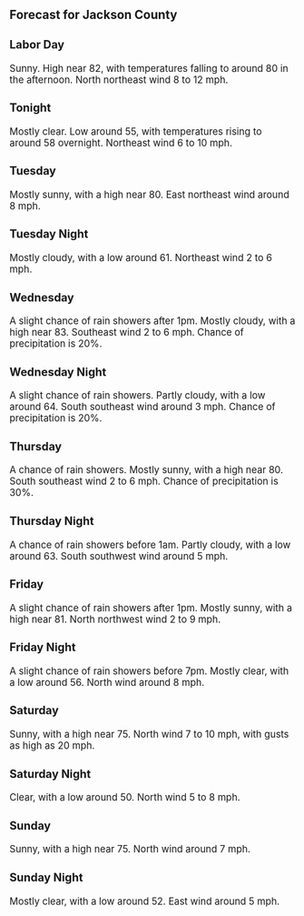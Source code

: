 <div>
   <h2>Forecast for Jackson County</h2>
   <p>
      <div style="font-size:120%">
         <h3>Labor Day</h3>Sunny. High near 82, with temperatures falling to around 80 in the afternoon. North northeast wind 8 to 12 mph.<br></div>
   </p>
   <p>
      <div style="font-size:120%">
         <h3>Tonight</h3>Mostly clear. Low around 55, with temperatures rising to around 58 overnight. Northeast wind 6 to 10 mph.<br></div>
   </p>
   <p>
      <div style="font-size:120%">
         <h3>Tuesday</h3>Mostly sunny, with a high near 80. East northeast wind around 8 mph.<br></div>
   </p>
   <p>
      <div style="font-size:120%">
         <h3>Tuesday Night</h3>Mostly cloudy, with a low around 61. Northeast wind 2 to 6 mph.<br></div>
   </p>
   <p>
      <div style="font-size:120%">
         <h3>Wednesday</h3>A slight chance of rain showers after 1pm. Mostly cloudy, with a high near 83. Southeast wind 2 to 6 mph. Chance of precipitation
         is 20%.<br></div>
   </p>
   <p>
      <div style="font-size:120%">
         <h3>Wednesday Night</h3>A slight chance of rain showers. Partly cloudy, with a low around 64. South southeast wind around 3 mph. Chance of precipitation
         is 20%.<br></div>
   </p>
   <p>
      <div style="font-size:120%">
         <h3>Thursday</h3>A chance of rain showers. Mostly sunny, with a high near 80. South southeast wind 2 to 6 mph. Chance of precipitation is 30%.<br></div>
   </p>
   <p>
      <div style="font-size:120%">
         <h3>Thursday Night</h3>A chance of rain showers before 1am. Partly cloudy, with a low around 63. South southwest wind around 5 mph.<br></div>
   </p>
   <p>
      <div style="font-size:120%">
         <h3>Friday</h3>A slight chance of rain showers after 1pm. Mostly sunny, with a high near 81. North northwest wind 2 to 9 mph.<br></div>
   </p>
   <p>
      <div style="font-size:120%">
         <h3>Friday Night</h3>A slight chance of rain showers before 7pm. Mostly clear, with a low around 56. North wind around 8 mph.<br></div>
   </p>
   <p>
      <div style="font-size:120%">
         <h3>Saturday</h3>Sunny, with a high near 75. North wind 7 to 10 mph, with gusts as high as 20 mph.<br></div>
   </p>
   <p>
      <div style="font-size:120%">
         <h3>Saturday Night</h3>Clear, with a low around 50. North wind 5 to 8 mph.<br></div>
   </p>
   <p>
      <div style="font-size:120%">
         <h3>Sunday</h3>Sunny, with a high near 75. North wind around 7 mph.<br></div>
   </p>
   <p>
      <div style="font-size:120%">
         <h3>Sunday Night</h3>Mostly clear, with a low around 52. East wind around 5 mph.<br></div>
   </p>
</div>